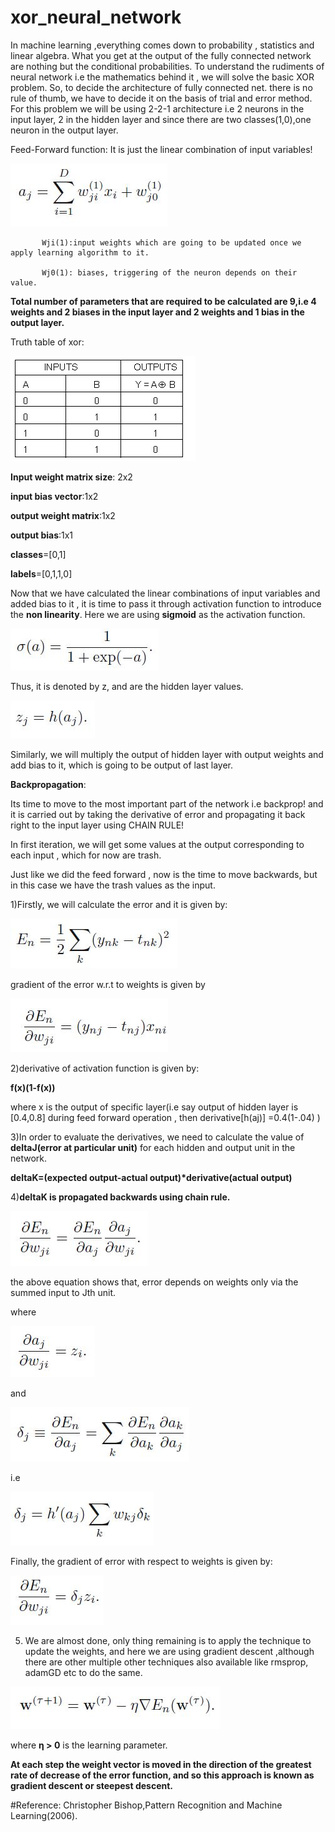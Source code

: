 # xor_neural_network



In machine learning ,everything comes down to probability , statistics  and linear algebra. What you get at the output of the fully connected network are nothing but the conditional probabilities.
To understand the rudiments of neural network i.e the mathematics behind it , we will solve the basic XOR problem. 
So, to decide the architecture of fully connected net. there is no rule of thumb, we have to decide it on the basis of trial  and error method. For this problem we will  be using 2-2-1 architecture i.e 2 neurons in the input layer, 2 in the hidden layer and since there are two classes(1,0),one neuron in the output layer.

Feed-Forward function:
It is just the linear combination of input variables!

![Image of feed](https://github.com/GurudasKarale/ML/blob/master/xor_neural_network/img/feed.JPG)
       
           Wji(1):input weights which are going to be updated once we apply learning algorithm to it.
            
           Wj0(1): biases, triggering of the neuron depends on their value.
__Total number of parameters that are required to be calculated are 9,i.e 4 weights and 2 biases in the input layer and 2 weights and 1 bias in the output layer.__

Truth table of xor:

![Image of feed](https://github.com/GurudasKarale/ML/blob/master/xor_neural_network/img/xor.png)
 
__Input weight matrix size__: 2x2

__input bias vector__:1x2

__output weight matrix__:1x2

__output bias__:1x1

__classes__=[0,1]

__labels__=[0,1,1,0]

Now that we have calculated the linear combinations of input variables and added bias to it , it is time to pass it through activation function to introduce the __non linearity__. Here we are using __sigmoid__ as the activation function.

![Image of feed](https://github.com/GurudasKarale/ML/blob/master/xor_neural_network/img/sigmoid.JPG)

Thus, it is denoted by z, and are the hidden layer values.

![Image of feed](https://github.com/GurudasKarale/ML/blob/master/xor_neural_network/img/z.JPG)
 
Similarly, we will multiply the output of hidden layer  with output weights and add bias to it, which is going to be output of last layer.  

__Backpropagation__:

Its time to move to the most important part of the network i.e backprop! and it is carried out by taking the derivative of error and propagating it back right to the input layer using CHAIN RULE!

In first iteration, we will get some values at the output corresponding to each input , which for now are trash.

Just like we did the feed forward , now is the time to move backwards, but in this case we have the trash values as the input.

1)Firstly, we will calculate the error and it is given by: 

![Image of feed](https://github.com/GurudasKarale/ML/blob/master/xor_neural_network/img/error.JPG)

gradient of the error w.r.t to weights is given  by

![Image of feed](https://github.com/GurudasKarale/ML/blob/master/xor_neural_network/img/errorgradient.JPG)
 
2)derivative of activation function is given by:

__f(x)(1-f(x))__

where x is the output of specific layer(i.e say output of hidden layer is [0.4,0.8] during feed forward operation , then derivative[h(aj)] =0.4(1-.04) )

3)In order to evaluate the derivatives, we need to calculate the value of __deltaJ(error at particular unit)__ for each hidden and output unit in the network.

__deltaK=(expected output-actual output)*derivative(actual output)__

4)__deltaK is propagated backwards using chain rule.__

![Image of feed](https://github.com/GurudasKarale/ML/blob/master/xor_neural_network/img/chain.JPG)
 
the above equation shows that, error depends on weights only via the summed input to Jth unit.

where

![Image of feed](https://github.com/GurudasKarale/ML/blob/master/xor_neural_network/img/daj.JPG)
  
and

![Image of feed](https://github.com/GurudasKarale/ML/blob/master/xor_neural_network/img/chain1.JPG)
 
i.e

![Image of feed](https://github.com/GurudasKarale/ML/blob/master/xor_neural_network/img/deltaJ.JPG)
 
Finally, the gradient of error with respect to weights is given by:

![Image of feed](https://github.com/GurudasKarale/ML/blob/master/xor_neural_network/img/den.JPG)
 
 
5) We are almost done, only thing remaining is to apply the technique to update the weights, and here we are using gradient descent ,although there are other multiple other techniques also available like rmsprop, adamGD etc to do the same.

![Image of gradient](https://github.com/GurudasKarale/ML/blob/master/xor_neural_network/img/gradient.JPG)
 
where __η > 0__ is the learning parameter.

__At each step the weight vector is moved in the direction of the greatest rate of decrease of the error function, and so this approach is known as gradient descent or steepest descent.__

#Reference:
Christopher Bishop,Pattern Recognition and Machine Learning(2006).

